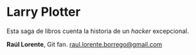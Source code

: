 # Larry Plotter

Esta saga de libros cuenta la historia de un *hacker* excepcional.

**Raúl Lorente**, Git fan.
raul.lorente.borrego@gmail.com
